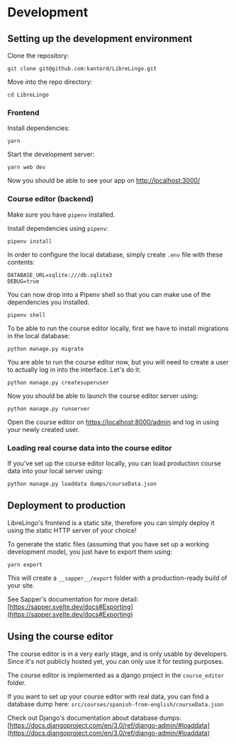 # Development

## Setting up the development environment

Clone the repository:

```
git clone git@github.com:kantord/LibreLingo.git
```

Move into the repo directory:

```
cd LibreLingo
```

### Frontend

Install dependencies:

```
yarn
```

Start the development server:

```
yarn web dev
```

Now you should be able to see your app on [http://localhost:3000/](http://localhost:3000/)

### Course editor (backend)

Make sure you have `pipenv` installed.

Install dependencies using `pipenv`:

```
pipenv install
```

In order to configure the local database, simply create `.env` file with these contents:

```
DATABASE_URL=sqlite:///db.sqlite3
DEBUG=true
```

You can now drop into a Pipenv shell so that you can make use of the dependencies you installed.

```
pipenv shell
```

To be able to run the course editor locally, first we have to install migrations in the local database:

```
python manage.py migrate
```

You are able to run the course editor now, but you will need to create a user to actually log in into the interface. Let's do it:

```
python manage.py createsuperuser
```

Now you should be able to launch the course editor server using:

```
python manage.py runserver
```

Open the course editor on [https://localhost:8000/admin](https://localhost:8000/admin) and log in using your newly created user.

### Loading real course data into the course editor

If you've set up the course editor locally, you can load production course data into your local server using:

```
python manage.py loaddata dumps/courseData.json
```

## Deployment to production

LibreLingo's frontend is a static site, therefore you can simply deploy it using the static HTTP server of your choice!

To generate the static files (assuming that you have set up a working development mode), you just have to export them using:

```
yarn export
```

This will create a `__sapper__/export` folder with a production-ready build of your site.

See Sapper's documentation for more detail: [https://sapper.svelte.dev/docs#Exporting](https://sapper.svelte.dev/docs#Exporting)

## Using the course editor

The course editor is in a very early stage, and is only usable by developers. Since it's not publicly hosted yet, you can only use it for testing purposes.

The course editor is implemented as a django project in the `course_editor` folder.

If you want to set up your course editor with real data, you can find a database dump here: `src/courses/spanish-from-english/courseData.json`

Check out Django's documentation about database dumps: [https://docs.djangoproject.com/en/3.0/ref/django-admin/#loaddata](https://docs.djangoproject.com/en/3.0/ref/django-admin/#loaddata)
